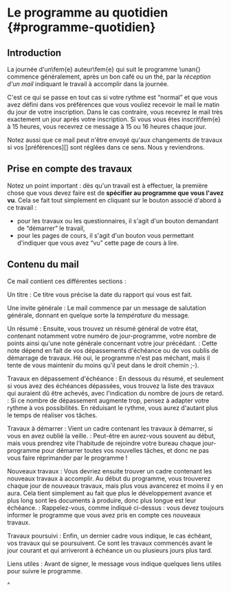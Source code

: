 # Le programme au quotidien {#programme-quotidien}

## Introduction

La journée d'un\fem{e} auteur\fem{e} qui suit le programme \unan{} commence généralement, après un bon café ou un thé, par la *réception d'un mail* indiquant le travail à accomplir dans  la journée.

C'est ce qui se passe en tout cas si votre rythme est “normal” et que vous avez défini dans vos préférences que vous vouliez recevoir le mail le matin du jour de votre inscription. Dans le cas contraire, vous recevrez le mail très exactement un jour après votre inscription. Si vous vous êtes inscrit\fem{e} à 15 heures, vous recevrez ce message à 15 ou 16 heures chaque jour.

Notez aussi que ce mail peut n'être envoyé qu'aux changements de travaux si vos [préférences][] sont réglées dans ce sens. Nous y reviendrons.

## Prise en compte des travaux

Notez un point important : dès qu'un travail est à effectuer, la première chose que vous devez faire est de **spécifier au programme que vous l'avez vu**. Cela se fait tout simplement en cliquant sur le bouton associé d'abord à ce travail :

* pour les travaux ou les questionnaires, il s'agit d'un bouton demandant de “démarrer” le travail,
* pour les pages de cours, il s'agit d'un bouton vous permettant d'indiquer que vous avez “vu” cette page de cours à lire.

## Contenu du mail

Ce mail contient ces différentes sections :

Un titre
: Ce titre vous précise la date du rapport qui vous est fait.

Une invite générale
: Le mail commence par un message de salutation générale, donnant en quelque sorte la *température* du message.

Un résumé
: Ensuite, vous trouvez un résumé général de votre état, contenant notamment votre numéro de jour-programme, votre nombre de points ainsi qu'une note générale concernant votre jour précédant.
: Cette note dépend en fait de vos dépassements d'échéance ou de vos oublis de démarrage de travaux. Hé oui, le programme n'est pas méchant, mais il tente de vous maintenir du moins qu'il peut dans le droit chemin ;-).

Travaux en dépassement d'échéance
: En dessous du résumé, et seulement si vous avez des échéances dépassées, vous trouvez la liste des travaux qui auraient dû être achevés, avec l'indication du nombre de jours de retard.
: Si ce nombre de dépassement augmente trop, pensez à adapter votre rythme à vos possibilités. En réduisant le rythme, vous aurez d'autant plus le temps de réaliser vos tâches.

Travaux à démarrer
: Vient un cadre contenant les travaux à démarrer, si vous en avez oublié la veille. 
: Peut-être en aurez-vous souvent au début, mais vous prendrez vite l'habitude de rejoindre votre bureau chaque jour-programme pour démarrer toutes vos nouvelles tâches, et donc ne pas vous faire réprimander par le programme !

Nouveaux travaux
: Vous devriez ensuite trouver un cadre contenant les nouveaux travaux à accomplir. Au début du programme, vous trouverez chaque jour de nouveaux travaux, mais plus vous avancerez et moins il y en aura. Cela tient simplement au fait que plus le développement avance et plus long sont les documents à produire, donc plus longue est leur échéance.
: Rappelez-vous, comme indiqué ci-dessus&nbsp;: vous devez toujours informer le programme que vous avez pris en compte ces nouveaux travaux.

Travaux poursuivi
: Enfin, un dernier cadre vous indique, le cas échéant, vos travaux qui se poursuivent. Ce sont les travaux commencés avant le jour courant et qui arriveront  à échéance un ou plusieurs jours plus tard.

Liens utiles
: Avant de signer, le message vous indique quelques liens utiles pour suivre le programme.

^
